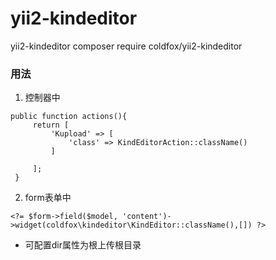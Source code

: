 # yii2-kindeditor
yii2-kindeditor
composer require coldfox/yii2-kindeditor
### 用法

1. 控制器中

```
public function actions(){
     return [
         'Kupload' => [
             'class' => KindEditorAction::className()
         ]
  
     ];
 }
```

2. form表单中

```
<?= $form->field($model, 'content')->widget(coldfox\kindeditor\KindEditor::className(),[]) ?>
```

* 可配置dir属性为根上传根目录